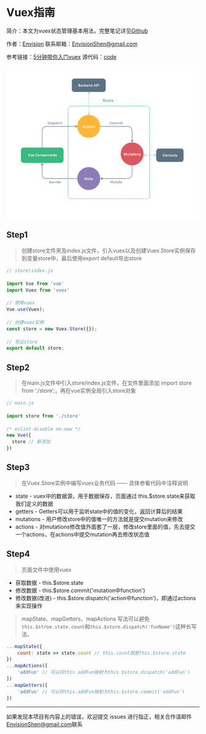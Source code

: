 # Vuex指南

简介：本文为vuex状态管理基本用法，完整笔记详见[Github](https://github.com/MrEnvision/Front-end_learning_notes)

作者：[Envision](https://github.com/MrEnvision)         联系邮箱：[EnvisionShen@gmail.com](mailto:EnvisionShen@gmail.com)

参考链接：[5分钟带你入门vuex](https://baijiahao.baidu.com/s?id=1618794879569468435&wfr=spider&for=pc)         源代码：[code](./code)



<img src='vuex.png'>

## Step1

> 创建store文件夹及index.js文件，引入vuex以及创建Vuex.Store实例保存到变量store中，最后使用export default导出store

```javascript
// store/index.js

import Vue from 'vue'
import Vuex from 'vuex'

// 使用vuex
Vue.use(Vuex);

// 创建vuex实例
const store = new Vuex.Store({});

// 导出store
export default store;
```

## Step2

> 在main.js文件中引入store/index.js文件，在文件里面添加 import store from ‘./store’;，再在vue实例全局引入store对象

```javascript
// main.js

import store from './store'

/* eslint-disable no-new */
new Vue({
  store // 新添加
})
```

## Step3

> 在Vuex.Store实例中编写vuex业务代码 —— 具体参看代码中注释说明

- state - vuex中的数据源，用于数据保存，页面通过 this.$store.state来获取我们定义的数据
- getters - Getters可以用于监听state中的值的变化，返回计算后的结果
- mutations - 用户修改store中的值唯一的方法就是提交mutation来修改
- actions - 对mutations修改值外面套了一层，修改store里面的值，先去提交一个actions，在actions中提交mutation再去修改状态值

## Step4

> 页面文件中使用vuex

- 获取数据 -  this.$store.state
- 修改数据 - this.$store.commit('mutation中function')
- 修改数据(改进) - this.$store.dispatch('action中function')，即通过actions来实现操作

> mapState、mapGetters、mapActions 写法可以避免`this.$stroe.state.count`和`this.$store.dispatch('funName')`这种长写法。

```javascript
...mapState({
	count: state => state.count // this.count就是this.$store.state
})
...mapActions([
	'addFun' // 可以将this.addFun映射为this.$store.dispatch('addFun')
])
...mapGetters([
	'addFun' // 可以将this.addFun映射为this.$store.commit('addFun')
])
```



------

如果发现本项目有内容上的错误，欢迎提交 issues 进行指正，相关合作请邮件<a href="mailto:EnvisionShen@gmail.com">EnvisionShen@gmail.com</a>联系